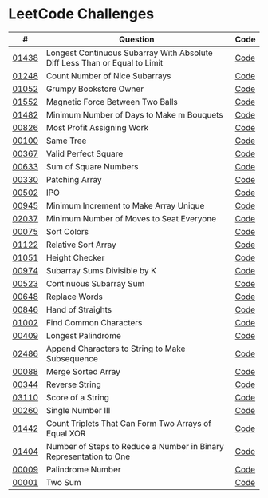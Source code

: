 # LeetCode Challenges

| #                                                                                                                 | Question                                                                   | Code                                                                                   |
|-------------------------------------------------------------------------------------------------------------------|----------------------------------------------------------------------------|----------------------------------------------------------------------------------------|
| [01438](https://leetcode.com/problems/longest-continuous-subarray-with-absolute-diff-less-than-or-equal-to-limit) | Longest Continuous Subarray With Absolute Diff Less Than or Equal to Limit | [Code](src%2F01438-LongestContinuousSubarrayWithAbsoluteDiffLessThanOrEqualToLimit.kt) | 
| [01248](https://leetcode.com/problems/count-number-of-nice-subarrays)                                             | Count Number of Nice Subarrays                                             | [Code](src%2F01248-CountNumberOfNiceSubarrays.kt)                                      | 
| [01052](https://leetcode.com/problems/grumpy-bookstore-owner)                                                     | Grumpy Bookstore Owner                                                     | [Code](src%2F1052-GrumpyBookstoreOwner.kt)                                             | 
| [01552](https://leetcode.com/problems/magnetic-force-between-two-balls)                                           | Magnetic Force Between Two Balls                                           | [Code](src%2F01552-MagneticForceBetweenTwoBalls.kt)                                    | 
| [01482](https://leetcode.com/problems/minimum-number-of-days-to-make-m-bouquets)                                  | Minimum Number of Days to Make m Bouquets                                  | [Code](src%2F01482-MinimumNumberOfDaysToMakeMBouquets.kt)                              | 
| [00826](https://leetcode.com/problems/most-profit-assigning-work)                                                 | Most Profit Assigning Work                                                 | [Code](src%2F00826-MostProfitAssigningWork.kt)                                         | 
| [00100](https://leetcode.com/problems/same-tree)                                                                  | Same Tree                                                                  | [Code](src%2F00100-SameTree%20.kt)                                                     | 
| [00367](https://leetcode.com/problems/valid-perfect-square)                                                       | Valid Perfect Square                                                       | [Code](src%2F00367-ValidPerfectSquare.kt)                                              | 
| [00633](https://leetcode.com/problems/sum-of-square-numbers)                                                      | Sum of Square Numbers                                                      | [Code](src%2F00633-SumOfSquareNumbers.kt)                                              | 
| [00330](https://leetcode.com/problems/patching-array)                                                             | Patching Array                                                             | [Code](src%2F00330-PatchingArray.kt)                                                   | 
| [00502](https://leetcode.com/problems/ipo)                                                                        | IPO                                                                        | [Code](src%2F00502-IPO.kt)                                                             | 
| [00945](https://leetcode.com/problems/minimum-increment-to-make-array-unique)                                     | Minimum Increment to Make Array Unique                                     | [Code](src%2F00945-MinimumIncrementToMakeArrayUnique.kt)                               | 
| [02037](https://leetcode.com/problems/minimum-number-of-moves-to-seat-everyone)                                   | Minimum Number of Moves to Seat Everyone                                   | [Code](src%2F02037-MinimumNumberOfMovesToSeatEveryone.kt)                              | 
| [00075](https://leetcode.com/problems/sort-colors)                                                                | Sort Colors                                                                | [Code](src%2F00075-SortColors.kt)                                                      | 
| [01122](https://leetcode.com/problems/relative-sort-array)                                                        | Relative Sort Array                                                        | [Code](src%2F01122-RelativeSortArray.kt)                                               | 
| [01051](https://leetcode.com/problems/height-checker)                                                             | Height Checker                                                             | [Code](src%2F01051-HeightChecker.kt)                                                   | 
| [00974](https://leetcode.com/problems/subarray-sums-divisible-by-k)                                               | Subarray Sums Divisible by K                                               | [Code](src%2F00974-SubarraySumsDivisibleByK.kt)                                        | 
| [00523](https://leetcode.com/problems/continuous-subarray-sum)                                                    | Continuous Subarray Sum                                                    | [Code](src%2F00523-ContinuousSubarraySum.kt)                                           | 
| [00648](https://leetcode.com/problems/replace-words)                                                              | Replace Words                                                              | [Code](src%2F00648-ReplaceWords.kt)                                                    | 
| [00846](https://leetcode.com/problems/hand-of-straights)                                                          | Hand of Straights                                                          | [Code](src%2F00846-HandOfStraights.kt)                                                 | 
| [01002](https://leetcode.com/problems/find-common-characters)                                                     | Find Common Characters                                                     | [Code](src%2F01002-FindCommonCharacters.kt)                                            | 
| [00409](https://leetcode.com/problems/longest-palindrome)                                                         | Longest Palindrome                                                         | [Code](src%2F00409-LongestPalindrome.kt)                                               | 
| [02486](https://leetcode.com/problems/append-characters-to-string-to-make-subsequence)                            | Append Characters to String to Make Subsequence                            | [Code](src%2F02486-AppendCharactersToStringToMakeSubsequence.kt)                       | 
| [00088](https://leetcode.com/problems/merge-sorted-array)                                                         | Merge Sorted Array                                                         | [Code](src%2F00088-MergeSortedArray.kt)                                                | 
| [00344](https://leetcode.com/problems/reverse-string)                                                             | Reverse String                                                             | [Code](src%2F00344-ReverseString.kt)                                                   | 
| [03110](https://leetcode.com/problems/score-of-a-string)                                                          | Score of a String                                                          | [Code](src%2F03110-ScoreOfAString.kt)                                                  | 
| [00260](https://leetcode.com/problems/single-number-iii)                                                          | Single Number III                                                          | [Code](src%2F00260-SingleNumberIII.kt)                                                 | 
| [01442](https://leetcode.com/problems/count-triplets-that-can-form-two-arrays-of-equal-xor/)                      | Count Triplets That Can Form Two Arrays of Equal XOR                       | [Code](src%2F01442-CountTripletsThatCanFormTwoArraysOfEqualXOR.kt)                     | 
| [01404](https://leetcode.com/problems/number-of-steps-to-reduce-a-number-in-binary-representation-to-one/)        | Number of Steps to Reduce a Number in Binary Representation to One         | [Code](src%2F01401-NumberOfStepsToReduceANumberInBinaryRepresentationToOne.kt)         | 
| [00009](https://leetcode.com/problems/palindrome-number)                                                          | Palindrome Number                                                          | [Code](src%2F00009-PalindromeNumber.kt)                                                | 
| [00001](https://leetcode.com/problems/two-sum/description/)                                                       | Two Sum                                                                    | [Code](src%2F001-TwoSum.kt)                                                            | 
